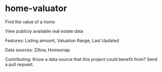 # home-valuator
Find the value of a home

View publicly available real estate data

Features: Listing amount, Valuation Range, Last Updated

Data sources: Zillow, Homesnap

Contributing: Know a data source that this project could benefit from? Send a pull request.